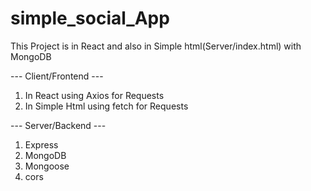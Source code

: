 # simple_social_App
 This Project is  in React and also in Simple html(Server/index.html) with MongoDB
 
 --- Client/Frontend ---
 1. In React using Axios for Requests
 2. In Simple Html using fetch for Requests
 
 --- Server/Backend ---
 1. Express
 2. MongoDB
 3. Mongoose
 4. cors 
